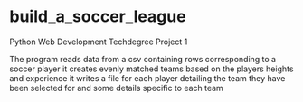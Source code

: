 # build_a_soccer_league
Python Web Development Techdegree Project 1

The program reads data from a csv containing rows corresponding to a soccer player
it creates evenly matched teams based on the players heights and experience
it writes a file for each player detailing the team they have been selected for and some details specific to each team
